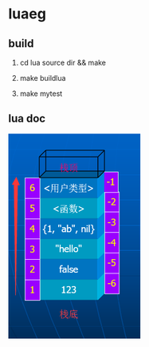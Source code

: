 # luaeg

## build

1. cd lua source dir && make

2. make buildlua

3. make mytest

## lua doc

![](stack.png)
